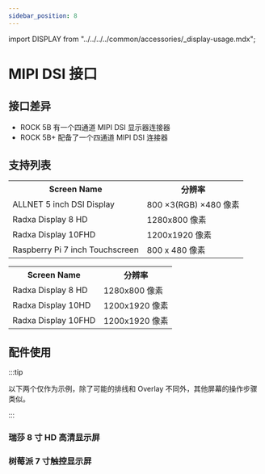```yaml
---
sidebar_position: 8
---
```


import DISPLAY from "../../../../common/accessories/\_display-usage.mdx";

# MIPI DSI 接口

## 接口差异

- ROCK 5B 有一个四通道 MIPI DSI 显示器连接器
- ROCK 5B+ 配备了一个四通道 MIPI DSI 连接器

## 支持列表

<Tabs queryString="versions">
    <TabItem value="ROCK 5B">
      <table>
        <tr>
          <th>Screen Name</th>
          <th>分辨率</th>
        </tr>
        <tr>
          <td>ALLNET 5 inch DSI Display</td>
          <td>800 ×3(RGB) ×480 像素</td>
        </tr>
        <tr>
          <td>Radxa Display 8 HD</td>
          <td>1280x800 像素</td>
        </tr>
        <tr>
          <td>Radxa Display 10FHD</td>
          <td>1200x1920 像素 </td>
        </tr>
        <tr>
          <td>Raspberry Pi 7 inch Touchscreen</td>
          <td>800 x 480 像素</td>
        </tr>
      </table>
    </TabItem>
    <TabItem value="ROCK 5B+">
      <table>
        <tr>
          <th>Screen Name</th>
          <th>分辨率</th>
        </tr>
        <tr>
          <td>Radxa Display 8 HD</td>
          <td>1280x800 像素</td>
        </tr>
        <tr>
          <td>Radxa Display 10HD</td>
          <td>1200x1920 像素 </td>
        </tr>
        <tr>
          <td>Radxa Display 10FHD</td>
          <td>1200x1920 像素 </td>
        </tr>
      </table>
    </TabItem>
</Tabs>

## 配件使用

:::tip

以下两个仅作为示例，除了可能的排线和 Overlay 不同外，其他屏幕的操作步骤类似。

:::

### 瑞莎 8 寸 HD 高清显示屏

<DISPLAY product="ROCK 5B" display_connection_img="/img/rock5b/rock5b-display-8hd-connected.webp" model="rock-5b" rsetup_path="../../radxa-os/rsetup#overlays" display_name="瑞莎 8 寸 HD 高清显示屏" overlays_title="Enable Radxa Display 8HD" />

### 树莓派 7 寸触控显示屏

<DISPLAY product="ROCK 5B+" display_connection_img="/img/rock5b/rock5bp-rpi-7inch-display.webp" model="rock-5b" rsetup_path="../../radxa-os/rsetup#overlays" display_name="树莓派7寸触控显示屏" overlays_title="Enable Raspberry Pi 7-inch Touchscreen" />
